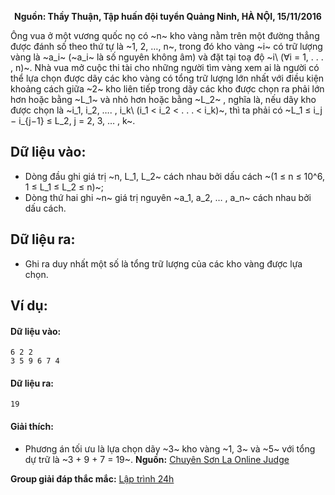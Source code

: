 **<center>Nguồn: Thầy Thuận, Tập huấn đội tuyển Quảng Ninh, HÀ NỘI, 15/11/2016</center>**

Ông vua ở một vương quốc nọ có ~n~ kho vàng nằm trên một đường thẳng được đánh số theo thứ tự là ~1, 2, …, n~, trong đó kho vàng ~i~ có trữ lượng vàng là ~a_i~ (~a_i~ là số nguyên không âm) và đặt tại toạ độ ~i\ (∀i = 1, . . . , n)~. Nhà vua mở cuộc thi tài cho những người tìm vàng xem ai là người có thể lựa chọn được dãy các kho vàng có tổng trữ lượng lớn nhất với điều kiện khoảng cách giữa ~2~ kho liên tiếp trong dãy các kho được chọn ra phải lớn hơn hoặc bằng ~L_1~ và nhỏ hơn hoặc bằng ~L_2~ , nghĩa là, nếu dãy kho được chọn là ~i_1, i_2, …. , i_k\ (i_1 < i_2 < . . . < i_k)~, thì ta phải có ~L_1 ≤ i_j − i_{j−1} ≤ L_2, j = 2, 3, … , k~.

## Dữ liệu vào:
- Dòng đầu ghi giá trị ~n, L_1, L_2~ cách nhau bởi dấu cách ~(1 ≤ n ≤ 10^6, 1 ≤ L_1 ≤ L_2 ≤ n)~;
- Dòng thứ hai ghi ~n~ giá trị nguyên ~a_1, a_2, … , a_n~ cách nhau bởi dấu cách.

## Dữ liệu ra:
- Ghi ra duy nhất một số là tổng trữ lượng của các kho vàng được lựa chọn.

## Ví dụ:
#### Dữ liệu vào:
```
6 2 2
3 5 9 6 7 4
```

#### Dữ liệu ra:
```
19
```

#### Giải thích:
- Phương án tối ưu là lựa chọn dãy ~3~ kho vàng ~1, 3~ và ~5~ với tổng dự trữ là ~3 + 9 + 7 = 19~.
**Nguồn:** [Chuyên Sơn La Online Judge](http://csloj.ddns.net/)

**Group giải đáp thắc mắc:** [Lập trình 24h](https://www.facebook.com/groups/1386904321519984)